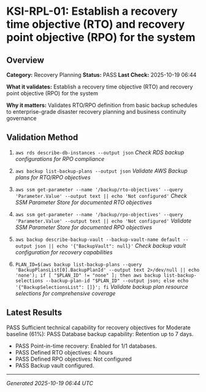 # KSI-RPL-01: Establish a recovery time objective (RTO) and recovery point objective (RPO) for the system

## Overview

**Category:** Recovery Planning
**Status:** PASS
**Last Check:** 2025-10-19 06:44

**What it validates:** Establish a recovery time objective (RTO) and recovery point objective (RPO) for the system

**Why it matters:** Validates RTO/RPO definition from basic backup schedules to enterprise-grade disaster recovery planning and business continuity governance

## Validation Method

1. `aws rds describe-db-instances --output json`
   *Check RDS backup configurations for RPO compliance*

2. `aws backup list-backup-plans --output json`
   *Validate AWS Backup plans for RTO/RPO objectives*

3. `aws ssm get-parameter --name '/backup/rto-objectives' --query 'Parameter.Value' --output text || echo 'Not configured'`
   *Check SSM Parameter Store for documented RTO objectives*

4. `aws ssm get-parameter --name '/backup/rpo-objectives' --query 'Parameter.Value' --output text || echo 'Not configured'`
   *Validate SSM Parameter Store for documented RPO objectives*

5. `aws backup describe-backup-vault --backup-vault-name default --output json || echo '{"BackupVault": null}'`
   *Check backup vault configuration for recovery capabilities*

6. `PLAN_ID=$(aws backup list-backup-plans --query 'BackupPlansList[0].BackupPlanId' --output text 2>/dev/null || echo 'none'); if [ "$PLAN_ID" != "none" ]; then aws backup list-backup-selections --backup-plan-id "$PLAN_ID" --output json; else echo '{"BackupSelectionsList": []}'; fi`
   *Validate backup plan resource selections for comprehensive coverage*

## Latest Results

PASS Sufficient technical capability for recovery objectives for Moderate baseline (61%): PASS Database backup capability: Retention up to 7 days.
- PASS Point-in-time recovery: Enabled for 1/1 databases.
- PASS Defined RTO objectives: 4 hours
- PASS Defined RPO objectives: Not configured
- PASS Backup vault configured.

---
*Generated 2025-10-19 06:44 UTC*
